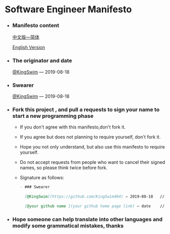 # Software Engineer Manifesto

- ### Manifesto content

  [中文版—简体](zh/CN/SEM.md)
  
  [English Version](en/SEM.md)
  
- ### The originator and date

  [@KingSwim](https://github.com/KingSwim404) — 2019-08-18
  
- ### Swearer
  
  [@KingSwim](https://github.com/KingSwim404) — 2019-08-18
  
- ### Fork this project , and pull a requests to sign your name to start a  new  programming phase

  - If you don't agree with this manifesto,don't  fork  it.

  - If you agree but does not planning to require yourself, don't fork it.

  - Hope you not only understand, but also use this manifesto to require yourself.

  - Do not accept requests from people who want to cancel their signed names, so please think twice before fork.

  - Signature as follows:

    ```markdown
    - ### Swearer
      
      [@KingSwim](https://github.com/KingSwim404) — 2019-08-18   // Me
      
      [@your github name ](your github home page link) — date    // You
    
    ```

- ### Hope someone can help translate into other languages and modify some grammatical mistakes, thanks









